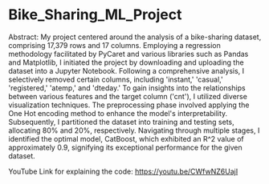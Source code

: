 # Bike_Sharing_ML_Project
Abstract:
My project centered around the analysis of a bike-sharing dataset, comprising 17,379 rows and 17 columns. Employing a regression methodology facilitated by PyCaret and various libraries such as Pandas and Matplotlib, I initiated the project by downloading and uploading the dataset into a Jupyter Notebook. Following a comprehensive analysis, I selectively removed certain columns, including 'instant,' 'casual,' 'registered,' 'atemp,' and 'dteday.' To gain insights into the relationships between various features and the target column ('cnt'), I utilized diverse visualization techniques. The preprocessing phase involved applying the One Hot encoding method to enhance the model's interpretability. Subsequently, I partitioned the dataset into training and testing sets, allocating 80% and 20%, respectively. Navigating through multiple stages, I identified the optimal model, CatBoost, which exhibited an R^2 value of approximately 0.9, signifying its exceptional performance for the given dataset.



YouTube Link for explaining the code:
https://youtu.be/CWfwNZ6UajI
